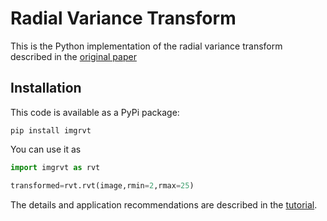 # Radial Variance Transform

This is the Python implementation of the radial variance transform described in the [original paper](https://doi.org/10.1364/OE.420670)

## Installation

This code is available as a PyPi package:
```
pip install imgrvt
```

You can use it as
```python
import imgrvt as rvt

transformed=rvt.rvt(image,rmin=2,rmax=25)
```

The details and application recommendations are described in the [tutorial](https://github.com/SandoghdarLab/rvt/blob/main/docs/tutorial.md).